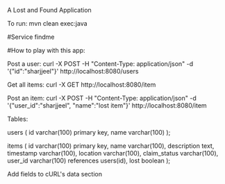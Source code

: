 A Lost and Found Application

To run:
mvn clean exec:java

#Service
findme


#How to play with this app:

Post a user: curl -X POST -H "Content-Type: application/json" -d '{"id":"sharjjeel"}' http://localhost:8080/users

Get all items: curl -X GET http://localhost:8080/item

Post an item: curl -X POST -H "Content-Type: application/json" -d '{"user_id":"sharjjeel", "name":"lost item"}' http://localhost:8080/item

Tables:

users (
    id varchar(100) primary key,
    name varchar(100)
);

items (
    id varchar(100) primary key,
    name varchar(100),
    description text,
    timestamp varchar(100),
    location varchar(100),
    claim_status varchar(100),
    user_id varchar(100) references users(id),
    lost boolean
);

Add fields to cURL's data section